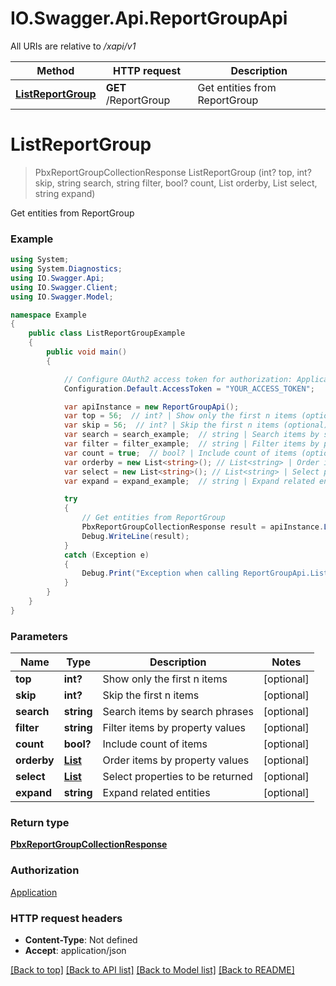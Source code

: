 # IO.Swagger.Api.ReportGroupApi

All URIs are relative to */xapi/v1*

Method | HTTP request | Description
------------- | ------------- | -------------
[**ListReportGroup**](ReportGroupApi.md#listreportgroup) | **GET** /ReportGroup | Get entities from ReportGroup

<a name="listreportgroup"></a>
# **ListReportGroup**
> PbxReportGroupCollectionResponse ListReportGroup (int? top, int? skip, string search, string filter, bool? count, List<string> orderby, List<string> select, string expand)

Get entities from ReportGroup

### Example
```csharp
using System;
using System.Diagnostics;
using IO.Swagger.Api;
using IO.Swagger.Client;
using IO.Swagger.Model;

namespace Example
{
    public class ListReportGroupExample
    {
        public void main()
        {

            // Configure OAuth2 access token for authorization: Application
            Configuration.Default.AccessToken = "YOUR_ACCESS_TOKEN";

            var apiInstance = new ReportGroupApi();
            var top = 56;  // int? | Show only the first n items (optional) 
            var skip = 56;  // int? | Skip the first n items (optional) 
            var search = search_example;  // string | Search items by search phrases (optional) 
            var filter = filter_example;  // string | Filter items by property values (optional) 
            var count = true;  // bool? | Include count of items (optional) 
            var orderby = new List<string>(); // List<string> | Order items by property values (optional) 
            var select = new List<string>(); // List<string> | Select properties to be returned (optional) 
            var expand = expand_example;  // string | Expand related entities (optional) 

            try
            {
                // Get entities from ReportGroup
                PbxReportGroupCollectionResponse result = apiInstance.ListReportGroup(top, skip, search, filter, count, orderby, select, expand);
                Debug.WriteLine(result);
            }
            catch (Exception e)
            {
                Debug.Print("Exception when calling ReportGroupApi.ListReportGroup: " + e.Message );
            }
        }
    }
}
```

### Parameters

Name | Type | Description  | Notes
------------- | ------------- | ------------- | -------------
 **top** | **int?**| Show only the first n items | [optional] 
 **skip** | **int?**| Skip the first n items | [optional] 
 **search** | **string**| Search items by search phrases | [optional] 
 **filter** | **string**| Filter items by property values | [optional] 
 **count** | **bool?**| Include count of items | [optional] 
 **orderby** | [**List<string>**](string.md)| Order items by property values | [optional] 
 **select** | [**List<string>**](string.md)| Select properties to be returned | [optional] 
 **expand** | **string**| Expand related entities | [optional] 

### Return type

[**PbxReportGroupCollectionResponse**](PbxReportGroupCollectionResponse.md)

### Authorization

[Application](../README.md#Application)

### HTTP request headers

 - **Content-Type**: Not defined
 - **Accept**: application/json

[[Back to top]](#) [[Back to API list]](../README.md#documentation-for-api-endpoints) [[Back to Model list]](../README.md#documentation-for-models) [[Back to README]](../README.md)


